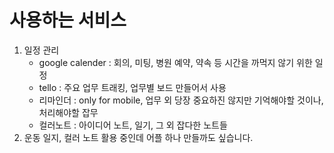 # 사용하는 서비스

1. 일정 관리
   - google calender : 회의, 미팅, 병원 예약, 약속 등 시간을 까먹지 않기 위한 일정
   - tello : 주요 업무 트래킹, 업무별 보드 만들어서 사용
   - 리마인더 : only for mobile, 업무 외 당장 중요하진 않지만 기억해야할 것이나, 처리해야할 잡무
   - 컬러노트 : 아이디어 노트, 일기, 그 외 잡다한 노트들
2. 운동 일지, 컬러 노트 활용 중인데 어플 하나 만들까도 싶습니다.

